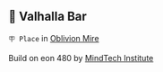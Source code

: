 ## 🥡 Valhalla Bar

`🪧 Place` in [Oblivion Mire](../refs/oblivion_mire.md)

Build on eon 480 by [MindTech Institute](../refs/mindtech_institute.md)

<!---
keywords:  mt, oblivion mire
aliases: 
-->